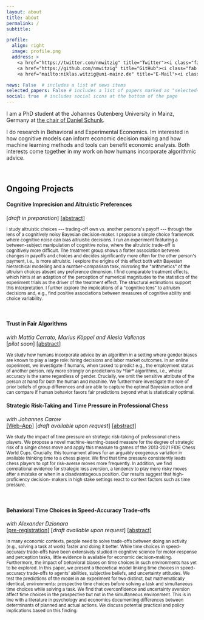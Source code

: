 ```yaml
---
layout: about
title: about
permalink: /
subtitle: 

profile:
  align: right
  image: profile.png
  address: >
    <a href="https://twitter.com/nmwitzig" title="Twitter"><i class="fab fa-twitter"></i></a>
    <a href="https://github.com/nmwitzig" title="GitHub"><i class="fab fa-github"></i></a>
    <a href="mailto:niklas.witzig@uni-mainz.de" title="E-Mail"><i class="fa fa-envelope"></i></a>

news: False  # includes a list of news items
selected_papers: False # includes a list of papers marked as "selected={true}"
social: true  # includes social icons at the bottom of the page
---
```

  

I am a PhD student at the Johannes Gutenberg University in Mainz, Germany at [the chair of Daniel Schunk](https://www.public.economics.uni-mainz.de).

I do research in Behavioral and Experimental Economics. Im interested in how cognitive models can inform economic decision making and how machine learning methods and tools can benefit economic analysis. Both interests come together in my work on how humans incorporate algorithmic advice.

&nbsp;
&nbsp;

## Ongoing Projects

<!--*[You can find a poster summarizing some of my projects here](https://www.gutenberg-akademie.uni-mainz.de/files/2022/05/Witzig_poster_Komprimiert.pdf)*
-->

#### Cognitive Imprecision and Altruistic Preferences
[*draft in preparation*]
<a data-toggle="collapse" href="#collapse_noise" class="collapsed" aria-expanded="false">[abstract]</a>
<div id="collapse_noise" class="panel-collapse collapse" style=""> <text style="font-size:smaller; text-justify: auto">
I study altruistic choices --- trading-off own vs. another persons's payoff --- through the lens of a cognitively noisy Bayesian decision-maker. I propose a simple choice framework where cognitive noise can bias altruistic decisions. I run an experiment featuring a between-subject manipulation of cognitive noise, where the altruistic trade-off is cognitively more difficult. The treatment group shows a flatter association between changes in payoffs and choices and decides significantly more often for the other person's payment, i.e., is more altruistic. I explore the origins of this effect both with Bayesian hierarchical modelling and a number-comparison task, mirroring the "arithmetics" of the altruism choices absent any preference dimension. I find comparable treatment effects, which hints at an adaption of the perception of numerical magnitudes to the statistics of the experiment trials as the driver of the treatment effect. The structural estimations support this interpretation. I further explore the implications of a "cognitive lens" to altruism decisions and, e.g., find positive associations between measures of cognitive ability and choice variability.
</text></div>

&nbsp;

#### Trust in Fair Algorithms
*with Mattia Cerrato, Marius Köppel and Alesia Vallenas*<br>
[*pilot soon*] <a data-toggle="collapse" href="#collapse_ai" class="collapsed" aria-expanded="false">[abstract]</a>
<div id="collapse_ai" class="panel-collapse collapse" style=""> <text style="font-size:smaller">
We study how humans incorporate advice by an algorithm in a setting where gender biases are known to play a large role: hiring decisions and labor market outcomes. In an online experiment, we investigate if humans, when tasked to predict e.g., the employment status of another person, rely more strongly on predictions by *fair* algorithms, i.e., whose accuracy is the same regardless of gender. Crucially, we omit the sensitive attribute of the person at hand for both the human and machine. We furthermore investigate the role of prior beliefs of group differences and are able to capture the optimal Bayesian action and can compare if human behavior favors fair predictions beyond what is statistically optimal.
</text></div>


#### Strategic Risk-Taking and Time Pressure in Professional Chess
*with Johannes Carow*<br>
[[Web-App]](https://share.streamlit.io/nmwitzig/streamlit-chess/main/app.py) [*draft available upon request*] <a data-toggle="collapse" href="#collapse_chess" class="collapsed" aria-expanded="false">[abstract]</a>
<div id="collapse_chess" class="panel-collapse collapse" style=""> <text style="font-size:smaller">

We study the impact of time pressure on strategic risk-taking of professional chess players. We propose a novel machine-learning-based measure for the degree of strategic risk of a single chess move and apply this measure to games of the 2013-2021 FIDE Chess World Cups. Crucially, this tournament allows for an arguably exogenous variation in available thinking time to a chess player. We find that time pressure consistently leads chess players to opt for risk-averse moves more frequently. In addition, we find correlational evidence for strategic loss aversion, a tendency to play more risky moves after a mistake or when in a disadvantageous position. Our results suggest that high-proficiency decision- makers in high stake settings react to context factors such as time pressure.</text></div>

&nbsp;


#### Behavioral Time Choices in Speed-Accuracy Trade-offs
*with Alexander Dzionara*<br>
[[pre-registration]](https://www.socialscienceregistry.org/trials/7748) [*draft available upon request*] <a data-toggle="collapse" href="#collapse_time" class="collapsed" aria-expanded="false">[abstract]</a>
<div id="collapse_time" class="panel-collapse collapse" style=""> <text style="font-size:smaller">
In many economic contexts, people need to solve trade-offs between doing an activity (e.g., solving a task at work) faster and doing it better. While time choices in speed-accuracy trade-offs have been extensively studied in cognitive science for motor-response and perception tasks, little evidence is available for economic decision-making. Furthermore, the impact of behavioral biases on time choices in such environments has yet to be explored. In this paper, we present a theoretical model linking time choices in speed-accuracy trade-offs to agents' abilities, subjective beliefs, and uncertainty attitudes. We test the predictions of the model in an experiment for two distinct, but mathematically identical, environments: prospective time choices before solving a task and simultaneous time choices while solving a task. We find that overconfidence and uncertainty aversion affect time choices in the prospective but not in the simultaneous environment. This is in line with a literature in psychology and economics documenting differences between determinants of planned and actual actions. We discuss potential practical and policy implications based on this finding.
</text></div>
&nbsp;
  






<!--
[[Project Page]](/projects/projects-3) [*draft in preparation*]<br>
<details>
<summary>[Summary]</summary> 
<text style="font-size:smaller">
In this project, we 
</text>
</details>
-->



<!--
<details>
<summary>[Summary]</summary> 
<text style="font-size:smaller">
In this project, we 
</text>
</details>
-->


